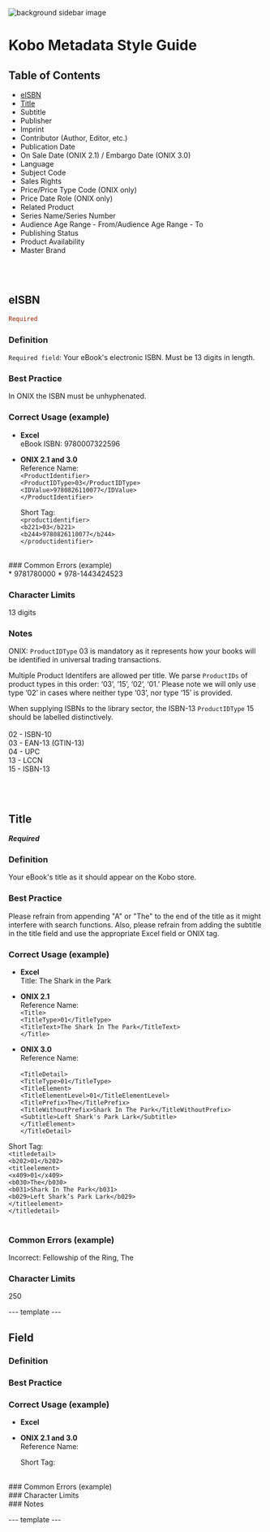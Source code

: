 ![background sidebar image](https://github.com/kobolabs/metadata-style-guide/blob/Testing/banner-MSG3.png)

# Kobo Metadata Style Guide

## Table of Contents
  
* [eISBN](#eisbn)
* [Title](#title)
* Subtitle
* Publisher
* Imprint
* Contributor (Author, Editor, etc.)
* Publication Date
* On Sale Date (ONIX 2.1) / Embargo Date (ONIX 3.0)
* Language
* Subject Code
* Sales Rights
* Price/Price Type Code (ONIX only) 
* Price Date Role (ONIX only)
* Related Product
* Series Name/Series Number 
* Audience Age Range - From/Audience Age Range - To
* Publishing Status 
* Product Availability
* Master Brand

</br></br>

## eISBN 
```ruby
Required 
```
### Definition</br>
``Required field``: Your eBook's electronic ISBN. Must be 13 digits in length.
  
### Best Practice	</br>
In ONIX the ISBN must be unhyphenated.

### Correct Usage (example)	</br>
  * **Excel**</br>
eBook ISBN: 9780007322596  

  * **ONIX 2.1 and 3.0** </br>
    Reference Name:</br>
`<ProductIdentifier>`</br>
`<ProductIDType>03</ProductIDType>`</br>
`<IDValue>9780826110077</IDValue>`</br>
`</ProductIdentifier>`</br>    

    Short Tag:</br>
`<productidentifier>`</br>
`<b221>03</b221>`</br>
`<b244>9780826110077</b244>`</br>
`</productidentifier>` </br>   
    
</br>
### Common Errors (example)	</br>
  * 9781780000
  * 978-1443424523
  
### Character Limits	</br>
13 digits

### Notes</br>
ONIX: `ProductIDType` 03 is mandatory as it represents how your books will be identified in universal trading transactions.  

Multiple Product Identifers are allowed per title. We parse `ProductIDs` of product types in this order: ‘03’, ‘15’, ‘02’, ‘01.’ Please note we will only use type ‘02’ in cases where neither type ‘03’, nor type ‘15’ is provided. 

When supplying ISBNs to the library sector, the ISBN-13 `ProductIDType` 15 should be labelled distinctively.   
</br>
02 - ISBN-10 </br>
03 - EAN-13 (GTIN-13) </br>
04 - UPC </br>
13 - LCCN </br>
15 - ISBN-13</br>

</br></br>
## Title
_**Required**_

### Definition</br>
 Your eBook's title as it should appear on the Kobo store.
  
  
### Best Practice	</br>
Please refrain from appending "A" or "The" to the end of the title as it might interfere with search functions. Also, please refrain from adding the subtitle in the title field and use the appropriate Excel field or ONIX tag.

### Correct Usage (example)	</br>
  * **Excel**</br>
Title: The Shark in the Park
  * **ONIX 2.1** </br>
    Reference Name:</br>
`<Title>`</br>
`<TitleType>01</TitleType>`</br>
`<TitleText>The Shark In The Park</TitleText>`</br>
`</Title>`</br>

  * **ONIX 3.0** </br>
   Reference Name:</br>   
`<TitleDetail>`</br>
`<TitleType>01</TitleType>`</br>
`<TitleElement>`</br>
`<TitleElementLevel>01</TitleElementLevel>`</br>
`<TitlePrefix>The</TitlePrefix>`</br>
`<TitleWithoutPrefix>Shark In The Park</TitleWithoutPrefix>`</br>
`<Subtitle>Left Shark's Park Lark</Subtitle>`</br>
`</TitleElement>`</br>
`</TitleDetail>`</br>

   Short Tag:</br>
`<titledetail>`</br>
`<b202>01</b202>`</br>
`<titleelement>`</br>
`<x409>01</x409>`</br>
`<b030>The</b030>`</br>
`<b031>Shark In The Park</b031>`</br>
`<b029>Left Shark’s Park Lark</b029>`</br>
`</titleelement>`</br>
`</titledetail>`</br>
</br>


### Common Errors (example)	</br>
Incorrect: Fellowship of the Ring, The

### Character Limits	</br>
250


--- template --- 

## Field	
### Definition</br>
### Best Practice	</br>
### Correct Usage (example)	</br>
  * **Excel**</br>
  * **ONIX 2.1 and 3.0** </br>
    Reference Name:
    
    Short Tag:
</br>
### Common Errors (example)	</br>
### Character Limits	</br>
### Notes</br>

--- template --- 
